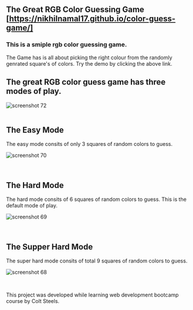 ## The Great RGB Color Guessing Game [https://nikhilnamal17.github.io/color-guess-game/]

### This is a smiple rgb color guessing game. 
The Game has is all about picking the right colour from the randomly genrated square's of colors. Try the demo by clicking the above link.

## The great RGB color guess game has three modes of play. 
![screenshot 72](https://user-images.githubusercontent.com/30730696/47656227-b3169d00-dbb4-11e8-9142-bc6bbe8e91e8.png)
<br>
<br>

## The Easy Mode
The easy mode consits of only 3 squares of random colors to guess.

![screenshot 70](https://user-images.githubusercontent.com/30730696/47656738-ad6d8700-dbb5-11e8-8474-a2be1ed293e2.png)

<br>

## The Hard Mode
The hard mode consits of 6 squares of random colors to guess. This is the default mode of play.

![screenshot 69](https://user-images.githubusercontent.com/30730696/47656809-e0177f80-dbb5-11e8-87f6-5b06ff1e6724.png)

<br>

## The Supper Hard Mode
The super hard mode consits of total 9 squares of random colors to guess.

![screenshot 68](https://user-images.githubusercontent.com/30730696/47656845-f1f92280-dbb5-11e8-8ee4-263e2fc10760.png)

<br>

This project was developed while learning web development bootcamp course by Colt Steels.

